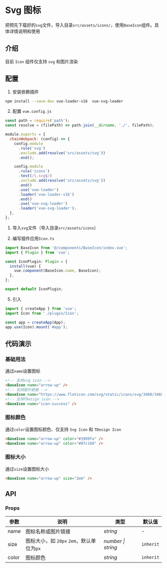 # Svg 图标

把预先下载好的`svg`文件，导入目录`src/assets/icons/`，使用`BaseIcon`组件。具体详情说明和使用

## 介绍

目前 `Icon` 组件仅支持 `svg` 和图片渲染

## 配置

<!-- 1、安装 `svg-sprite-loader`

```bash
npm i svg-sprite-loader
```

2. 配置 `vue.config.js`

```js
const path = require('path');
const resolve = (filePath) => path.join(__dirname, './', filePath);

module.exports = {
  chainWebpack: (config) => {
    config.module
      .rule('svg')
      .exclude.add(resolve('src/assets/svg'))
      .end();

    config.module
      .rule('icons')
      .test(/\.svg$/)
      .include.add(resolve('src/assets/svg'))
      .end()
      .use('svg-sprite-loader')
      .loader('svg-sprite-loader')
      .options({
        symbolId: 'icon-[name]',
      });
  },
};
``` -->

1. 安装依赖插件

```bash
npm install --save-dev vue-loader-v16  vue-svg-loader
```

2. 配置 `vue.config.js`

```js
const path = require('path');
const resolve = (filePath) => path.join(__dirname, './', filePath);

module.exports = {
  chainWebpack: (config) => {
    config.module
      .rule('svg')
      .exclude.add(resolve('src/assets/svg'))
      .end();

    config.module
      .rule('icons')
      .test(/\.svg$/)
      .include.add(resolve('src/assets/svg'))
      .end()
      .use('vue-loader')
      .loader('vue-loader-v16')
      .end()
      .use('vue-svg-loader')
      .loader('vue-svg-loader');
  },
};
```

1. 导入`svg`文件（导入目录`src/assets/icons`）

2. 编写插件应用`Icon.ts`

```js
import BaseIcon from '@/components/BaseIcon/index.vue';
import { Plugin } from 'vue';

const IconPlugin: Plugin = {
  install(vue) {
    vue.component(BaseIcon.name, BaseIcon);
  },
};

export default IconPlugin;
```

5. 引入

```js
import { createApp } from 'vue';
import Icon from './plugin/Icon';

const app = createApp(App);
app.use(Icon).mount('#app');
```

## 代码演示

### 基础用法

通过`name`设置图标

```html
<!-- 支持svg icon -->
<BaseIcon name="arrow-up" />
<!-- 支持图片链接 -->
<BaseIcon name="https://www.flaticon.com/svg/static/icons/svg/3468/3468081.svg" />
<!-- 支持TDesign icon -->
<BaseIcon name="icon-success" />
```

### 图标颜色

通过`color`设置图标颜色、仅支持 `Svg Icon` 和 `TDesign Icon`

```html
<BaseIcon name="arrow-up" color="#1989fa" />
<BaseIcon name="arrow-up" color="#07c160" />
```

### 图标大小

通过`size`设置图标大小

```html
<BaseIcon name="arrow-up" size="2em" />
```

## API

### Props

| 参数  | 说明                                      | 类型               | 默认值    |
| ----- | ----------------------------------------- | ------------------ | --------- |
| name  | 图标名称或图片链接                        | _string_           | -         |
| size  | 图标大小，如 `20px` `2em`，默认单位为`px` | _number \| string_ | `inherit` |
| color | 图标颜色                                  | _string_           | `inherit` |
